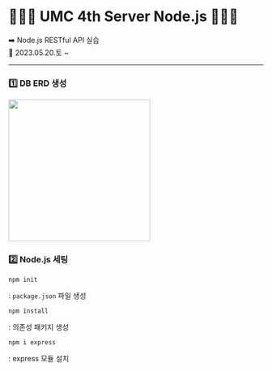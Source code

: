 # 👩🏻‍💻 UMC 4th Server Node.js 👩🏻‍💻
➡️ Node.js RESTful API 실습  
📅 2023.05.20.토 ~  
  
---
  
### 1️⃣ DB ERD 생성
<img height="280px" src="https://github.com/jung0115/UMC_4th_Nodejs/assets/76805879/c6c23527-f8cf-4cee-8953-a615e19ebf98" />
  
### 2️⃣ Node.js 세팅
```
npm init
```
: `package.json` 파일 생성  
  
```
npm install
```
: 의존성 패키지 생성  
  
```
npm i express
```
: express 모듈 설치  
  
